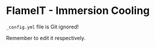 # FlameIT - Immersion Cooling

`_config.yml` file is Git ignored!

Remember to edit it respectively.
